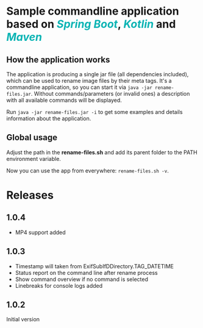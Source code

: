 # Sample commandline application based on <font color="#0ab4b4">_Spring Boot_</font>, <font color="#0ab4b4">_Kotlin_</font> and <font color="#0ab4b4">_Maven_</font>

## How the application works

The application is producing a single jar file (all dependencies
included), which can be used to rename image files by their meta tags. It's a commandline application, so you can
start it via ```java -jar rename-files.jar```. Without commands/parameters (or invalid ones) a description with all
available commands will be displayed. 

Run ```java -jar rename-files.jar -i``` to get some examples and details information about the application.

## Global usage

Adjust the path in the **rename-files.sh** and add its parent folder to the PATH environment variable.

Now you can use the app from everywhere: ``rename-files.sh -v``.

# Releases

## 1.0.4
+ MP4 support added

## 1.0.3
+ Timestamp will taken from ExifSubIfDDirectory.TAG_DATETIME
+ Status report on the command line after rename process
+ Show command overview if no command is selected
+ Linebreaks for console logs added

## 1.0.2
Initial version